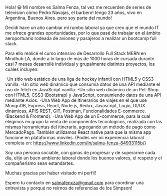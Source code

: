 Hola! 😀
Mi nombre es Salma Fenza, tal vez me recuerden de series de television cómo Pedro Navajas, el barbero! tengo 23 años, vivo en Argentina, Buenos Aires. pero soy parte del mundo!

Decidí hace un año cambiar mi rumbo laboral ya que creo que el mundo IT me ofrece grandes oportunidades, por lo que pasé de trabajar en el ámbito aeroportuario rodeada de aviones y pasajeros a realizar un bootcamp full stack.

Para ello realicé el curso intensivo de Desarrollo Full Stack MERN en Mindhub LA, donde a lo largo de más de 1000 horas de cursada durante casi 7 meses desarrollé individual y grupalmente distintos proyectos, los cuáles incluyen:

-Un sitio web estático de una liga de hockey infantil con HTML5 y CSS3 vanilla.
-Un sitio web dinámico que consumía datos de una API mediante el uso de fetch en JavaScript vanilla.
-Un sitio web dinámico de un Pet-Shop con HTML5, CSS3 (Bootstrap) y JavaScript, consumiendo datos de una API mediante Axios.
-Una Web App de Itinerarios de viajes en el que use MongoDB, Express, React, Node.js, Redux, Javascript, Login, UI/UX dinámicas, APIS REST, GIT, Postman, Funcionalidades E-commerce. (Backend & Frontend).
-Una Web App de un E-commerce, para la cual elegimos en grupo la venta de componentes tecnologicos, realizada con las mismas herramientas del itinerario, agregando un método de pago como MercadoPago. También utilizamos React native para que la misma app funcione en plataformas móviles.
(Podés ver mi experiencia laboral completa en: https://www.linkedin.com/in/salma-fenza-84933115b/)

Soy una persona sociable, con ganas de progresar y de superarme cada día, elijo un buen ambiente laboral donde los buenos valores,  el respeto y el compañerismo sean estandartes.

Muchas gracias por haber visitado mi perfil!

Espero tu contacto en salmafenxza@gmail.com para coordinar una entrevista y porqué no reirnos de referencias de los Simpson!
